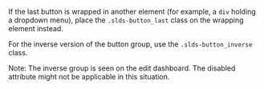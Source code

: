 If the last button is wrapped in another element (for example, a `div` holding a dropdown menu), place the `.slds-button_last` class on the wrapping element instead.

For the inverse version of the button group, use the `.slds-button_inverse` class.

Note: The inverse group is seen on the edit dashboard. The disabled attribute might not be applicable in this situation.

